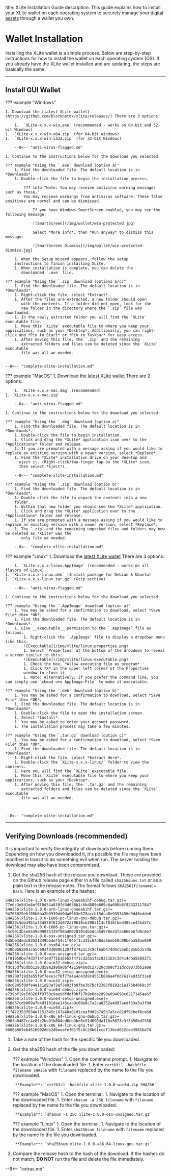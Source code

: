 title: XLite Installation Guide
description: This guide explains how to install your XLite wallet on each operating system to securely manage your [digital assets](/resources/glossary/#digital-asset) through a wallet you own.


# Wallet Installation
Installing the XLite wallet is a simple process. Below are
step-by-step instructions for how to install the wallet on each
operating system (OS). If you already have the XLite wallet
installed and are updating, the steps are basically the same.

---

## Install GUI Wallet

??? example "Windows"

	1. Download the [latest XLite wallet](https://github.com/blocknetdx/xlite/releases/) There are 3 options:

		1.  `XLite-x.x.x-win.exe` (recommended - works on 64-bit and 32-bit Windows)
	1.  `XLite-x.x.x-win-x64.zip` (for 64-bit Windows)
	1.  `XLite-x.x.x-win-ia32.zip` (for 32-bit Windows)

	    --8<-- "anti-virus-flagged.md"

	1. Continue to the instructions below for the download you selected:

	??? example "Using the `.exe` download (option a)"
		1. Find the downloaded file. The default location is in *Downloads*.
		1. Double-click the file to begin the installation process.

			??? info "Note: You may receive antivirus warning messages such as these."
			You may recieve warnings from antivirus software. These false positives are normal and can be dismissed.

				If you have Windows SmartScreen enabled, you may see the following message:

				![SmartScreen](/img/wallet/win-protected.jpg)

				Select *More info*, then *Run anyway* to dismiss this message:

				![SmartScreen Dismiss](/img/wallet/win-protected-dismiss.jpg)

		1. When the Setup Wizard appears, follow the setup
        instructions to finish installing XLite.
		1. When installation is complete, you can delete the
           downloaded `.exe` file.

	??? example "Using the `.zip` download (options b/c)"
		1. Find the downloaded file. The default location is in *Downloads*.
		1. Right-click the file, select *Extract*.
		1. After the files are extracted, a new folder should open
           with the contents. If a folder did not open, look for the
           new folder in the directory where the `.zip` file was downloaded.
		1. In the newly extracted folder you will find the `XLite` executable file.
		1. Move this `XLite` executable file to where you keep your applications, such as your *Desktop*. Additionally, you can right-click and *Pin to Start* or *Pin to Taskbar* for easy access.
		1. After moving this file, the `.zip` and the remaining
           extracted folders and files can be deleted since the `XLite` executable
           file was all we needed.


	--8<-- "complete-xlite-installation.md"


??? example "MacOS"
	1. Download the [latest XLite wallet](https://github.com/blocknetdx/xlite/releases/) There are 2 options:

		1. `XLite-x.x.x-mac.dmg` (recommended)
	1. `XLite-x.x.x-mac.zip`
	
	    --8<-- "anti-virus-flagged.md"

	1. Continue to the instructions below for the download you selected:

	??? example "Using the `.dmg` download (option a)"
		1. Find the downloaded file. The default location is in *Downloads*.
		1. Double-click the file to begin installation.
		1. Click and drag the *XLite* application icon over to the *Applications* folder and release.
		1. If you are prompted with a message asking if you would like to replace an existing version with a newer version, select *Replace*.
		1. Find the *XLite* installation drive on your desktop and
          eject it. (Right-click/two-finger tap on the *XLite* icon,
          then select *Eject*).
		  		   
	    --8<-- "complete-xlite-installation.md"

	??? example "Using the `.zip` download (option b)"
		1. Find the downloaded file. The default location is in *Downloads*.
		1. Double-click the file to unpack the contents into a new
        folder.
		1. Within that new folder you should see the *XLite* application.
		1. Click and drag the *XLite* application over to the *Applications* folder and release.
		1. If you are prompted with a message asking if you would like to replace an existing version with a newer version, select *Replace*.
		1. The `.zip` and the remaining unpacked files and folders may now be deleted as *XLite* was the
           only file we needed.

	    --8<-- "complete-xlite-installation.md"

??? example "Linux"
	1. Download the [latest XLite wallet](https://github.com/blocknetdx/xlite/releases/) There are 3 options:

		1. `XLite-x.x.x-linux.AppImage` (recommended - works on all flavors of Linux)
	1. `XLite-x.x.x-linux.deb` (Install package for Debian & Ubuntu)
	1. `XLite-x.x.x-linux.tar.gz` (Gzip archive)
	   
	    --8<-- "anti-virus-flagged.md"

	1. Continue to the instructions below for the download you selected:

	??? example "Using the `.AppImage` download (option a)"
		1. You may be asked for a confirmation to download, select *Save File* then *OK*.
		1. Find the downloaded file. The default location is in *Downloads*.
		1. Give __executable__ permission to the `.AppImage` file as follows:
			1. Right-click the `.AppImage` file to display a dropdown menu like this:
			![Executable](/img/xlite/linux-properties.png)		   
			1. Select `Properties` at the bottom of the dropdown to reveal a screen similar to this:
			![Executable](/img/xlite/linux-executable.png)
			1. Check the box, *Allow executing file as program*
			1. Click *X* in the upper left corner of the Properties
            window to close it
			1. Note: Alternatively, if you prefer the command line, you can simply use `chmod u+x AppImage-File` to make it executable.

	??? example "Using the `.deb` download (option b)"
		1. You may be asked for a confirmation to download, select *Save File* then *OK*.
		1. Find the downloaded file. The default location is in *Downloads*.
		1. Double-click the file to open the installation screen.
		1. Select *Install*. 
		1. You may be asked to enter your account password.
		1. The installation process may take a few minutes.

	??? example "Using the `.tar.gz` download (option c)"
		1. You may be asked for a confirmation to download, select *Save File* then *OK*.
		1. Find the downloaded file. The default location is in *Downloads*.
		1. Right-click the file, select *Extract Here*.
		1. Double-click the `XLite-x.x.x-linux/` folder to view the contents.
		1. Here you will find the `XLite` executable file.
		1. Move this `XLite` executable file to where you keep your applications, such as your *Desktop*.
		1. After moving this file, the `.tar.gz` and the remaining
           extracted folders and files can be deleted since the `XLite` executable
           file was all we needed.


		
	--8<-- "complete-xlite-installation.md"

---

## Verifying Downloads (recommended)

It is important to verify the integrity of downloads before running them. Depending on how you downloaded it, it's possible the file may have been modified in transit to do something evil when run. The server hosting the download may also have been compromised.

1. Get the sha256 hash of the release you download. These are provided on the Github release page either in a file called `sha256sums.txt` or as a plain text in the release notes. The format follows `SHA256(filename)= hash`. Here is an example of the hashes:
```
SHA256(xlite-1.0.0-arm-linux-gnueabihf-debug.tar.gz)= 77e6c3e5d1e6ef9f0d54a8f0fe3d638b1c6bd889e609c6a69bb8f82322117847
SHA256(xlite-1.0.0-arm-linux-gnueabihf.tar.gz)= 94705029ebf05b0aa2b0939dd0da0663e578accbf5dca8e9393456d9d40edde6
SHA256(xlite-1.0.0-i686-pc-linux-gnu-debug.tar.gz)= 30039c5eb3951a73d578f613d072a79610cb3983113cf816fbed485ce44bd57c
SHA256(xlite-1.0.0-i686-pc-linux-gnu.tar.gz)= c5c9013b5e0539a99825339f98a460281014b3dca5d970e24faa860b6fd0c0e7
SHA256(xlite-1.0.0-osx-unsigned.tar.gz)= 0d5be3dedc83521349b5def54c1f045f1cd35c67d8da5beb50c90beaa50ae659
SHA256(xlite-1.0.0-osx64.tar.gz)= 438b0b82001ca5ce0af8300061207f87421c3c9cfeab47dd4c56ebc856b357da
SHA256(xlite-1.0.0-win-unsigned.tar.gz)= 1f81058be74d3714f1e07f5b16562f471cd2da1fac8251b3c3d414dba5b0d271
SHA256(xlite-1.0.0-win32-debug.zip)= fdc15df95dbb1293d59a2a9b90bf421594b0dc27320cd09cf31dcc9073bb2a8e
SHA256(xlite-1.0.0-win32-setup-unsigned.exe)= c89200719d3e55f9f7eee1cf8f77a4a4c43d8c4551b896a4f0d7617a935f31e0
SHA256(xlite-1.0.0-win32.zip)= 60c0805f00fe4e1c1e93af2ef3e93fb0fbe3b7bcf2385f8192c1a176b4068c3f
SHA256(xlite-1.0.0-win64-debug.zip)= e739bf19e5d826ff9750c9ae9dfddf0bf17b9e6da2d90e094698c02171454a6f
SHA256(xlite-1.0.0-win64-setup-unsigned.exe)= 350d67cdb009a7b4d3101dae145caa9c69e8c7a2ca6252a4d97aedf33a5a3f9d
SHA256(xlite-1.0.0-win64.zip)= f1f472353f034e1151345c167a48a01d1ceafdd2b7a5b7a5cc82df9cbef6ce6d
SHA256(xlite-1.0.0-x86_64-linux-gnu-debug.tar.gz)= 998fa0487cc4e8fc2be9fb004cd6eb9bc0e91d690da110a5073e3f3b50bd2938
SHA256(xlite-1.0.0-x86_64-linux-gnu.tar.gz)= 9608a66feb4616092ddb2dbeeafef01f5c0c28b61cccf13bcd032cee3981be74
```
1. Take a note of the hash for the specific file you downloaded.
1. Get the sha256 hash of the file you downloaded:

	??? example "Windows"
		1. Open the command prompt.
		1. Navigate to the location of the downloaded file.
		1. Enter `certUtil -hashfile filename SHA256` with `filename` replaced by the name fo the file you downloaded. 
		
		**Example**: `certUtil -hashfile xlite-1.0.0-win64.zip SHA256`

	??? example "MacOS"
		1. Open the terminal.
		1. Navigate to the location of the downloaded file.
		1. Enter `shasum -a 256 filename` with `filename` replaced by the name fo the file you downloaded. 
		
		**Example**: `shasum -a 256 xlite-1.0.0-osx-unsigned.tar.gz`

	??? example "Linux"
		1. Open the terminal.
		1. Navigate to the location of the downloaded file.
		1. Enter `sha256sum filename` with `filename` replaced by the name fo the file you downloaded. 
		
		**Example**: `sha256sum xlite-1.0.0-x86_64-linux-gnu.tar.gz`

1. Compare the release hash to the hash of the download. If the hashes do not match, **DO NOT** run the file and delete the file immediately.









<script type="text/javascript">
// read instructions for related links in ../snippets/extras.md
var relatedLinks = [];
</script>

--8<-- "extras.md"





